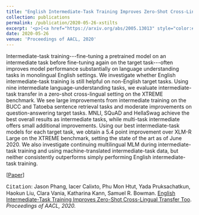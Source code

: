 ```yaml
---
title: "English Intermediate-Task Training Improves Zero-Shot Cross-Lingual Transfer Too"
collection: publications
permalink: /publication/2020-05-26-xstilts
excerpt: '<p>[<a href="https://arxiv.org/abs/2005.13013" style="color:#51ADC8;">Paper</a>] - <a href="/publication/2020-05-26-xstilts" style="color:#51ADC8;">Abstract</a><br /><span style="font-family:Courier New">Citation</span>: Jason Phang, Iacer Calixto, Phu Mon Htut, Yada Pruksachatkun, Haokun Liu, Clara Vania, Katharina Kann, Samuel R. Bowman. <u>English Intermediate-Task Training Improves Zero-Shot Cross-Lingual Transfer Too</u>. <i>Proceedings of AACL, 2020.</i></p>'
date: 2020-05-26
venue: 'Proceedings of AACL, 2020'
---
```


Intermediate-task training---fine-tuning a pretrained model on an intermediate task before fine-tuning again on the target task---often improves model performance substantially on language understanding tasks in monolingual English settings. We investigate whether English intermediate-task training is still helpful on non-English target tasks. Using nine intermediate language-understanding tasks, we evaluate intermediate-task transfer in a zero-shot cross-lingual setting on the XTREME benchmark. We see large improvements from intermediate training on the BUCC and Tatoeba sentence retrieval tasks and moderate improvements on question-answering target tasks. MNLI, SQuAD and HellaSwag achieve the best overall results as intermediate tasks, while multi-task intermediate offers small additional improvements. Using our best intermediate-task models for each target task, we obtain a 5.4 point improvement over XLM-R Large on the XTREME benchmark, setting the state of the art as of June 2020. We also investigate continuing multilingual MLM during intermediate-task training and using machine-translated intermediate-task data, but neither consistently outperforms simply performing English intermediate-task training. 

[<a href="https://arxiv.org/abs/2005.13013">Paper</a>]

<span style="font-family:Courier New">Citation</span>: Jason Phang, Iacer Calixto, Phu Mon Htut, Yada Pruksachatkun, Haokun Liu, Clara Vania, Katharina Kann, Samuel R. Bowman. <u>English Intermediate-Task Training Improves Zero-Shot Cross-Lingual Transfer Too</u>. <i>Proceedings of AACL, 2020.</i> 